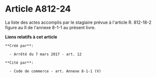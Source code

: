 # Article A812-24

La liste des actes accomplis par le stagiaire prévue à l'article R. 812-18-2 figure au II de l'annexe 8-1-1 au présent livre.

**Liens relatifs à cet article**

	**Créé par**:

	  - Arrêté du 7 mars 2017 - art. 12

	**Cité par**:

	  - Code de commerce - art. Annexe 8-1-1 (V)
